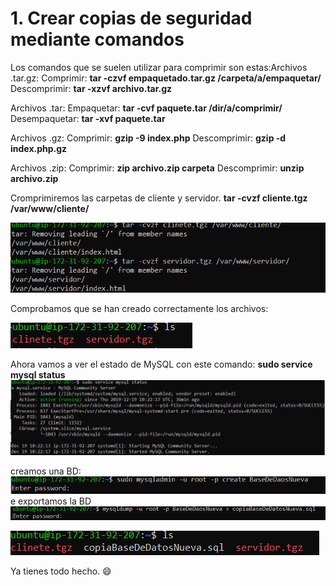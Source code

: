 # 1. Crear copias de seguridad mediante comandos

Los comandos que se suelen utilizar para comprimir son estas:Archivos .tar.gz:
Comprimir: **tar -czvf empaquetado.tar.gz /carpeta/a/empaquetar/**
Descomprimir: **tar -xzvf archivo.tar.gz**

Archivos .tar:
Empaquetar: **tar -cvf paquete.tar /dir/a/comprimir/**
Desempaquetar: **tar -xvf paquete.tar**

Archivos .gz:
Comprimir: **gzip -9 index.php**
Descomprimir: **gzip -d index.php.gz**

Archivos .zip:
Comprimir: **zip archivo.zip carpeta**
Descomprimir: **unzip archivo.zip**



Cromprimiremos las carpetas de cliente y servidor.
**tar -cvzf cliente.tgz /var/www/cliente/**

![](fotos/Captura70.PNG)

Comprobamos que se han creado correctamente los archivos:

![](fotos/Captura71.PNG)

Ahora vamos a ver el estado de MySQL con este comando:
**sudo service mysql status**
![](fotos/Captura72.PNG)

creamos una BD:
![](fotos/Captura73.PNG)
e exportamos la BD
![](fotos/Captura74.PNG)

![](fotos/Captura75.PNG)


Ya tienes todo hecho. :smile:
